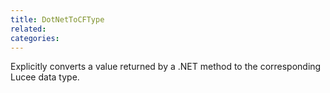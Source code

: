 ```yaml
---
title: DotNetToCFType
related:
categories:
---
```


Explicitly converts a value returned by a .NET method to the corresponding Lucee data type.